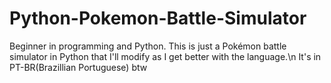 # Python-Pokemon-Battle-Simulator
Beginner in programming and Python. This is just a Pokémon battle simulator in Python that I'll modify as I get better with the language.\n
It's in PT-BR(Brazillian Portuguese) btw
